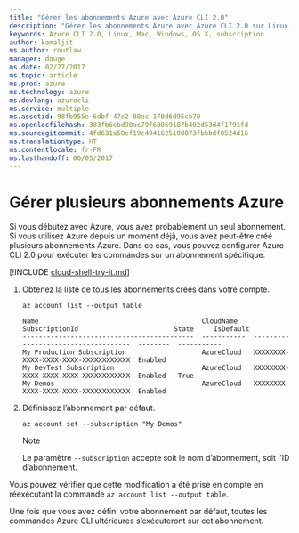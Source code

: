 ```yaml
---
title: "Gérer les abonnements Azure avec Azure CLI 2.0"
description: "Gérer les abonnements Azure avec Azure CLI 2.0 sur Linux, Mac ou Windows."
keywords: Azure CLI 2.0, Linux, Mac, Windows, OS X, subscription
author: kamaljit
ms.author: routlaw
manager: douge
ms.date: 02/27/2017
ms.topic: article
ms.prod: azure
ms.technology: azure
ms.devlang: azurecli
ms.service: multiple
ms.assetid: 98fb955e-6dbf-47e2-80ac-170d6d95cb70
ms.openlocfilehash: 383fb6ebd90ac79f60869187b402d53d4f1791fd
ms.sourcegitcommit: 4fd631a58cf19c494162510d073fbbbdf0524d16
ms.translationtype: HT
ms.contentlocale: fr-FR
ms.lasthandoff: 06/05/2017
---
```

# <a name="manage-multiple-azure-subscriptions"></a>Gérer plusieurs abonnements Azure

Si vous débutez avec Azure, vous avez probablement un seul abonnement.
Si vous utilisez Azure depuis un moment déjà, vous avez peut-être créé plusieurs abonnements Azure.
Dans ce cas, vous pouvez configurer Azure CLI 2.0 pour exécuter les commandes sur un abonnement spécifique.

[!INCLUDE [cloud-shell-try-it.md](includes/cloud-shell-try-it.md)]

1. Obtenez la liste de tous les abonnements créés dans votre compte.

   ```azurecli-interactive
   az account list --output table
   ```

   ```Output
   Name                                         CloudName    SubscriptionId                        State     IsDefault
   -------------------------------------------  -----------  ------------------------------------  --------  -----------
   My Production Subscription                   AzureCloud   XXXXXXXX-XXXX-XXXX-XXXX-XXXXXXXXXXXX  Enabled
   My DevTest Subscription                      AzureCloud   XXXXXXXX-XXXX-XXXX-XXXX-XXXXXXXXXXXX  Enabled   True
   My Demos                                     AzureCloud   XXXXXXXX-XXXX-XXXX-XXXX-XXXXXXXXXXXX  Enabled
   ```

1. Définissez l’abonnement par défaut.
 
   ```azurecli-interactive
   az account set --subscription "My Demos"
   ```

   > [!NOTE]
   > Le paramètre `--subscription` accepte soit le nom d’abonnement, soit l’ID d’abonnement.

Vous pouvez vérifier que cette modification a été prise en compte en réexécutant la commande `az account list --output table`.

Une fois que vous avez défini votre abonnement par défaut, toutes les commandes Azure CLI ultérieures s’exécuteront sur cet abonnement.